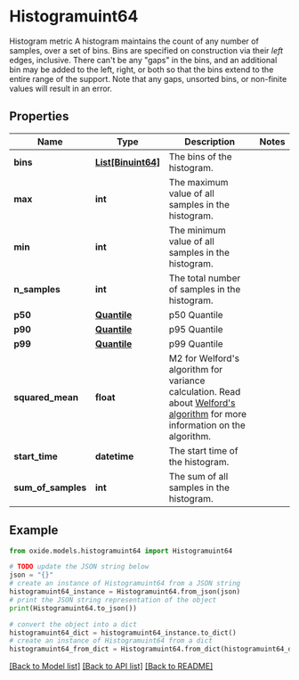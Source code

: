 # Histogramuint64

Histogram metric  A histogram maintains the count of any number of samples, over a set of bins. Bins are specified on construction via their _left_ edges, inclusive. There can't be any \"gaps\" in the bins, and an additional bin may be added to the left, right, or both so that the bins extend to the entire range of the support.  Note that any gaps, unsorted bins, or non-finite values will result in an error.

## Properties

Name | Type | Description | Notes
------------ | ------------- | ------------- | -------------
**bins** | [**List[Binuint64]**](Binuint64.md) | The bins of the histogram. | 
**max** | **int** | The maximum value of all samples in the histogram. | 
**min** | **int** | The minimum value of all samples in the histogram. | 
**n_samples** | **int** | The total number of samples in the histogram. | 
**p50** | [**Quantile**](Quantile.md) | p50 Quantile | 
**p90** | [**Quantile**](Quantile.md) | p95 Quantile | 
**p99** | [**Quantile**](Quantile.md) | p99 Quantile | 
**squared_mean** | **float** | M2 for Welford&#39;s algorithm for variance calculation.  Read about [Welford&#39;s algorithm](https://en.wikipedia.org/wiki/Algorithms_for_calculating_variance#Welford&#39;s_online_algorithm) for more information on the algorithm. | 
**start_time** | **datetime** | The start time of the histogram. | 
**sum_of_samples** | **int** | The sum of all samples in the histogram. | 

## Example

```python
from oxide.models.histogramuint64 import Histogramuint64

# TODO update the JSON string below
json = "{}"
# create an instance of Histogramuint64 from a JSON string
histogramuint64_instance = Histogramuint64.from_json(json)
# print the JSON string representation of the object
print(Histogramuint64.to_json())

# convert the object into a dict
histogramuint64_dict = histogramuint64_instance.to_dict()
# create an instance of Histogramuint64 from a dict
histogramuint64_from_dict = Histogramuint64.from_dict(histogramuint64_dict)
```
[[Back to Model list]](../README.md#documentation-for-models) [[Back to API list]](../README.md#documentation-for-api-endpoints) [[Back to README]](../README.md)



